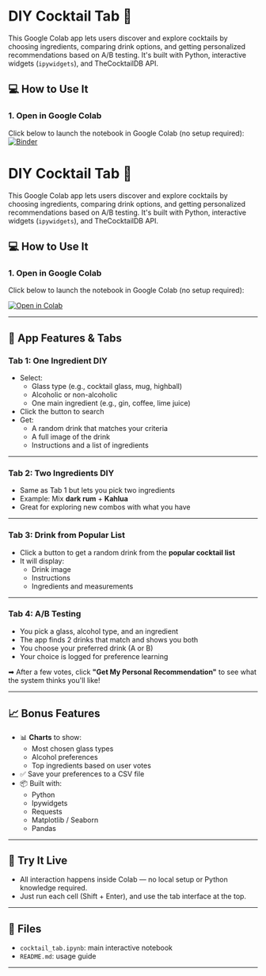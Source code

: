 # DIY Cocktail Tab 🍹

This Google Colab app lets users discover and explore cocktails by choosing ingredients, comparing drink options, and getting personalized recommendations based on A/B testing. It's built with Python, interactive widgets (`ipywidgets`), and TheCocktailDB API.

## 💻 How to Use It

### 1. Open in Google Colab
Click below to launch the notebook in Google Colab (no setup required):
[![Binder](https://mybinder.org/badge_logo.svg)](https://mybinder.org/v2/gh/tw584/Alcohol_DIY_Generator_Project/main?labpath=drink%20DIY%20%26%20AB%20testing.ipynb)

# DIY Cocktail Tab 🍹

This Google Colab app lets users discover and explore cocktails by choosing ingredients, comparing drink options, and getting personalized recommendations based on A/B testing. It's built with Python, interactive widgets (`ipywidgets`), and TheCocktailDB API.

## 💻 How to Use It

### 1. Open in Google Colab
Click below to launch the notebook in Google Colab (no setup required):

[![Open in Colab](https://colab.research.google.com/assets/colab-badge.svg)](https://colab.research.google.com/github/your-username/your-repo/blob/main/your-notebook.ipynb)

---

## 🧪 App Features & Tabs

### Tab 1: One Ingredient DIY
- Select:
  - Glass type (e.g., cocktail glass, mug, highball)
  - Alcoholic or non-alcoholic
  - One main ingredient (e.g., gin, coffee, lime juice)
- Click the button to search
- Get:
  - A random drink that matches your criteria
  - A full image of the drink
  - Instructions and a list of ingredients

---

### Tab 2: Two Ingredients DIY
- Same as Tab 1 but lets you pick two ingredients
- Example: Mix **dark rum** + **Kahlua**
- Great for exploring new combos with what you have

---

### Tab 3: Drink from Popular List
- Click a button to get a random drink from the **popular cocktail list**
- It will display:
  - Drink image
  - Instructions
  - Ingredients and measurements

---

### Tab 4: A/B Testing
- You pick a glass, alcohol type, and an ingredient
- The app finds 2 drinks that match and shows you both
- You choose your preferred drink (A or B)
- Your choice is logged for preference learning

➡ After a few votes, click **"Get My Personal Recommendation"** to see what the system thinks you'll like!

---

## 📈 Bonus Features

- 📊 **Charts** to show:
  - Most chosen glass types
  - Alcohol preferences
  - Top ingredients based on user votes
- ✅ Save your preferences to a CSV file
- 📦 Built with:
  - Python
  - Ipywidgets
  - Requests
  - Matplotlib / Seaborn
  - Pandas

---

## 🚀 Try It Live
- All interaction happens inside Colab — no local setup or Python knowledge required.
- Just run each cell (Shift + Enter), and use the tab interface at the top.

---

## 📂 Files
- `cocktail_tab.ipynb`: main interactive notebook
- `README.md`: usage guide

---

